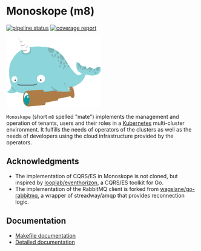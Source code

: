 # Monoskope (m8)

[![pipeline status](https://gitlab.figo.systems/platform/monoskope/monoskope/badges/main/pipeline.svg)](https://gitlab.figo.systems/platform/monoskope/monoskope/-/commits/main)
[![coverage report](https://gitlab.figo.systems/platform/monoskope/monoskope/badges/main/coverage.svg)](https://gitlab.figo.systems/platform/monoskope/monoskope/-/commits/main)

![Monoskope Logo](assets/logo/monoskope.png)

`Monoskope` (short `m8` spelled "mate") implements the management and operation of tenants, users and their roles in a [Kubernetes](https://kubernetes.io/) multi-cluster environment. It fulfills the needs of operators of the clusters as well as the needs of developers using the cloud infrastructure provided by the operators.


## Acknowledgments

* The implementation of CQRS/ES in Monoskope is not cloned, but inspired by [looplab/eventhorizon](https://github.com/looplab/eventhorizon), a CQRS/ES toolkit for Go.
* The implementation of the RabbitMQ client is forked from [wagslane/go-rabbitmq](https://github.com/wagslane/go-rabbitmq), a wrapper of streadway/amqp that provides reconnection logic.


## Documentation

* [Makefile documentation](Makefile.md)
* [Detailed documentation](docs)
